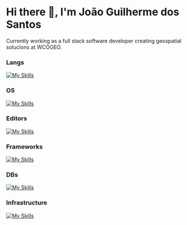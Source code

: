 # Hi there 👋, I'm João Guilherme dos Santos
Currently working as a full stack software developer creating geospatial solucions at WCOGEO.

### Langs  
[![My Skills](https://skillicons.dev/icons?i=cs,python,typescript,nodejs)](https://skillicons.dev)

### OS
[![My Skills](https://skillicons.dev/icons?i=linux,windows)](https://skillicons.dev)

### Editors
[![My Skills](https://skillicons.dev/icons?i=rider,visualstudio,vscode)](https://skillicons.dev)

### Frameworks
[![My Skills](https://skillicons.dev/icons?i=react,fastapi,dotnet)](https://skillicons.dev)

### DBs
[![My Skills](https://skillicons.dev/icons?i=redis,postgres)](https://skillicons.dev)

### Infrastructure
[![My Skills](https://skillicons.dev/icons?i=nginx,docker,git,jenkins)](https://skillicons.dev)

